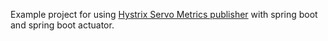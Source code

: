 Example project for using [Hystrix Servo Metrics publisher](https://github.com/Netflix/Hystrix/tree/master/hystrix-contrib/hystrix-servo-metrics-publisher) with spring boot and spring boot actuator.

